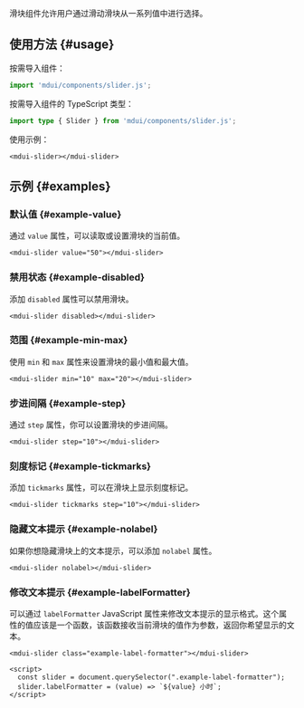 滑块组件允许用户通过滑动滑块从一系列值中进行选择。

## 使用方法 {#usage}

按需导入组件：

```js
import 'mdui/components/slider.js';
```

按需导入组件的 TypeScript 类型：

```ts
import type { Slider } from 'mdui/components/slider.js';
```

使用示例：

```html,example
<mdui-slider></mdui-slider>
```

## 示例 {#examples}

### 默认值 {#example-value}

通过 `value` 属性，可以读取或设置滑块的当前值。

```html,example,expandable
<mdui-slider value="50"></mdui-slider>
```

### 禁用状态 {#example-disabled}

添加 `disabled` 属性可以禁用滑块。

```html,example,expandable
<mdui-slider disabled></mdui-slider>
```

### 范围 {#example-min-max}

使用 `min` 和 `max` 属性来设置滑块的最小值和最大值。

```html,example,expandable
<mdui-slider min="10" max="20"></mdui-slider>
```

### 步进间隔 {#example-step}

通过 `step` 属性，你可以设置滑块的步进间隔。

```html,example,expandable
<mdui-slider step="10"></mdui-slider>
```

### 刻度标记 {#example-tickmarks}

添加 `tickmarks` 属性，可以在滑块上显示刻度标记。

```html,example,expandable
<mdui-slider tickmarks step="10"></mdui-slider>
```

### 隐藏文本提示 {#example-nolabel}

如果你想隐藏滑块上的文本提示，可以添加 `nolabel` 属性。

```html,example,expandable
<mdui-slider nolabel></mdui-slider>
```

### 修改文本提示 {#example-labelFormatter}

可以通过 `labelFormatter` JavaScript 属性来修改文本提示的显示格式。这个属性的值应该是一个函数，该函数接收当前滑块的值作为参数，返回你希望显示的文本。

```html,example,expandable
<mdui-slider class="example-label-formatter"></mdui-slider>

<script>
  const slider = document.querySelector(".example-label-formatter");
  slider.labelFormatter = (value) => `${value} 小时`;
</script>
```
